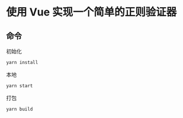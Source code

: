 # 使用 Vue 实现一个简单的正则验证器

## 命令

初始化

```sh
yarn install
```

本地

```sh
yarn start
```

打包

```sh
yarn build
```
